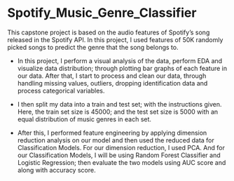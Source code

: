 # Spotify_Music_Genre_Classifier

This capstone project is based on the audio features of Spotify’s song released in
the Spotify API. In this project, I used features of 50K randomly picked songs to
predict the genre that the song belongs to.

- In this project, I perform a visual analysis of the data, perform EDA and visualize
data distribution; through plotting bar graphs of each feature in our data. After
that, I start to process and clean our data, through handling missing values,
outliers, dropping identification data and process categorical variables.

- I then split my data into a train and test set; with the instructions given. Here, the
train set size is 45000; and the test set size is 5000 with an equal distribution of
music genres in each set.

- After this, I performed feature engineering by applying dimension reduction
analysis on our model and then used the reduced data for Classification Models.
For our dimension reduction, I used PCA. And for our Classification Models, I
will be using Random Forest Classifier and Logistic Regression; then evaluate
the two models using AUC score and along with accuracy score.
